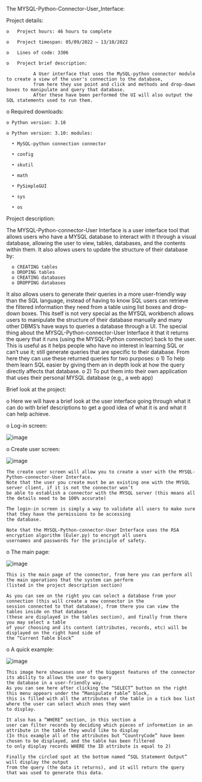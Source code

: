 The MYSQL-Python-Connector-User_Interface:

Project details:

    o	Project hours: 46 hours to complete
  
    o	Project timespan: 05/09/2022 – 13/10/2022
  
    o	Lines of code: 3306
  
    o	Project brief description:
    
              A User interface that uses the MySQL-python connector module to create a view of the user's connection to the database, 
              from here they use point and click and methods and drop-down boxes to manipulate and query that database. 
              After these have been performed the UI will also output the SQL statements used to run them.
 
 

  o	Required downloads:
    
    o Python version: 3.10
    
    o Python version: 3.10: modules:
    
      •	MySQL-python connection connector
      
      •	config
      
      •	skutil
      
      •	math
      
      •	PySimpleGUI
      
      •	sys
      
      •	os

Project description:

  The MYSQL-Python-connector-User Interface is a user interface tool that allows users who have a 
  MYSQL database to interact with it through a visual database, allowing the user to view, tables, databases, 
  and the contents within them.
  It also allows users to update the structure of their database by:
   
      o	CREATING tables
      o	DROPING tables
      o	CREATING databases
      o	DROPPING databases
    
  It also allows users to generate their queries in a more user-friendly way than the SQL language, instead of having to know SQL users can retrieve the 
  filtered information they need from a table using list boxes and drop-down boxes.
  This itself is not very special as the MYSQL workbench allows users to manipulate the structure of their database manually and many other DBMS’s 
  have ways to queries a database through a UI. The special thing about the MYSQL-Python-connector-User Interface it that it returns the query that it 
  runs (using the MYSQL-Python connector) back to the user. This is useful as it helps people who have no interest in learning SQL or can’t use it; 
  still generate queries that are specific to their database. From here they can use these returned queries for two purposes:
    o	1) To help them learn SQL easier by giving them an in depth look at how the query directly affects that database.
    o	2) To put them into their own application that uses their personal MYSQL database (e.g., a web app) 



Brief look at the project:

  o	Here we will have a brief look at the user interface going through what it can do with brief descriptions to get a good idea of what it is and what it can help achieve.
  


  o Log-in screen:
  
  ![image](https://user-images.githubusercontent.com/87393875/195882288-26f6094e-e957-4f8b-9029-ef69702c2ba8.png)











  o Create user screen:
  
  ![image](https://user-images.githubusercontent.com/87393875/195882330-6861ea85-5a86-4485-bde5-a43190d4f351.png)












    The create user screen will allow you to create a user with the MYSQL-Python-connector-User Interface. 
    Note that the user you create must be an existing one with the MYSQL server client, if it is not the connector won’t 
    be able to establish a connector with the MYSQL server (this means all the details need to be 100% accurate)

    The login-in screen is simply a way to validate all users to make sure that they have the permissions to be accessing 
    the database. 
    
    Note that the MYSQL-Python-connector-User Interface uses the RSA encryption algorithm (Euler.py) to encrypt all users 
    usernames and passwords for the principle of safety.


  o	The main page:
  
![image](https://user-images.githubusercontent.com/87393875/195882514-61bb635d-75fc-473f-9eb6-ef271e027ae4.png)

    This is the main page of the connector, from here you can perform all the main operations that the system can perform 
    (listed in the project description section)
    
    As you can see on the right you can select a database from your connection (this will create a new connector in the 
    session connected to that database), from there you can view the tables inside on that database 
    (these are displayed in the tables section), and finally from there you may select a table 
    of your choosing and its content (attributes, records, etc) will be displayed on the right hand side of 
    the “Current Table block”







  o	A quick example:
  
![image](https://user-images.githubusercontent.com/87393875/195882608-837e3ff0-a665-4fa8-afbd-1801a9145d76.png)

    This image here showcases one of the biggest features of the connector its ability to allows the user to query 
    the database in a user-friendly way. 
    As you can see here after clicking the “SELECT” button on the right this menu appears under the “Manipulate table” block, 
    this is filled with all the attributes of the table in a tick box list where the user can select which ones they want 
    to display. 
    
    It also has a “WHERE” section, in this section a 
    user can filter records by deciding which pieces of information in an attribute in the table they would like to display 
    (In this example all of the attributes but “CountryCode” have been chosen to be displayed, and the table has been filtered 
    to only display records WHERE the ID attribute is equal to 2)
    
    Finally the circled spot at the bottom named “SQL Statement Output” will display the output 
    from the query (the data it returns), and it will return the query that was used to generate this data.
